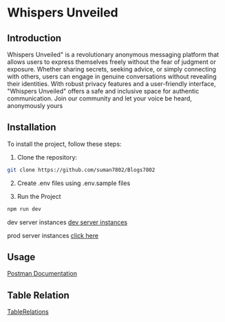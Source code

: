 # Whispers Unveiled

## Introduction

Whispers Unveiled" is a revolutionary anonymous messaging platform that allows users to express themselves freely without the fear of judgment or exposure. Whether sharing secrets, seeking advice, or simply connecting with others, users can engage in genuine conversations without revealing their identities. With robust privacy features and a user-friendly interface, "Whispers Unveiled" offers a safe and inclusive space for authentic communication. Join our community and let your voice be heard, anonymously yours

## Installation

To install the project, follow these steps:

1. Clone the repository:

```bash
git clone https://github.com/suman7802/Blogs7802
```

2. Create .env files using .env.sample files

3. Run the Project

```bash
npm run dev
```

dev server instances
[dev server instances](http://localhost:3000)

prod server instances
[click here](https://feed-back-one.vercel.app)

## Usage

[Postman Documentation](https://documenter.getpostman.com/view/27265804/2sA3JRXyGY)

## Table Relation

[TableRelations]()

